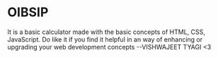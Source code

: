 # OIBSIP
It is a basic calculator made with the basic concepts of HTML, CSS, JavaScript.
Do like it if you find it helpful in an way of enhancing or upgrading your web development concepts
--VISHWAJEET TYAGI <3
